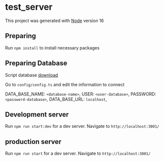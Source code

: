 # test_server

This project was generated with [Node](https://nodejs.org/es/) version 16

## Preparing

Run `npm install` to install necessary packages

## Preparing Database 

Script database [download]([https://nodejs.org/es/](https://drive.google.com/file/d/12tjiqUyxVHccxa21xqkfUkU82AOtsT9k/view?usp=share_link)) 

Go to `config/config.ts` and edit the information to connect

DATA_BASE_NAME: `<database-name>`,
USER: `<user-database>`,
PASSWORD: `<password-database>`,
DATA_BASE_URL: `localhost`,

## Development server

Run `npm run start:dev` for a dev server. Navigate to `http://localhost:3001/`

## production server

Run `npm run start` for a dev server. Navigate to `http://localhost:3001/`
